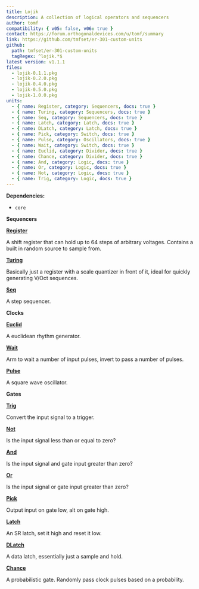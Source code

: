 ```yaml
---
title: Lojik
description: A collection of logical operators and sequencers
author: tomf
compatibility: { v05: false, v06: true }
contact: https://forum.orthogonaldevices.com/u/tomf/summary
link: https://github.com/tmfset/er-301-custom-units
github:
  path: tmfset/er-301-custom-units
  tagRegex: ^lojik.*$
latest version: v1.1.1
files:
  - lojik-0.1.1.pkg
  - lojik-0.2.0.pkg
  - lojik-0.4.0.pkg
  - lojik-0.5.0.pkg
  - lojik-1.0.0.pkg
units:
  - { name: Register, category: Sequencers, docs: true }
  - { name: Turing, category: Sequencers, docs: true }
  - { name: Seq, category: Sequencers, docs: true }
  - { name: Latch, category: Latch, docs: true }
  - { name: DLatch, category: Latch, docs: true }
  - { name: Pick, category: Switch, docs: true }
  - { name: Pulse, category: Oscillators, docs: true }
  - { name: Wait, category: Switch, docs: true }
  - { name: Euclid, category: Divider, docs: true }
  - { name: Chance, category: Divider, docs: true }
  - { name: And, category: Logic, docs: true }
  - { name: Or, category: Logic, docs: true }
  - { name: Not, category: Logic, docs: true }
  - { name: Trig, category: Logic, docs: true }
---
```


**Dependencies:**
* `core`

**Sequencers** 

**[Register](docs/lojik/register)** 
<md-img src="lojik/register.png"/> 

A shift register that can hold up to 64 steps of arbitrary voltages. Contains a built in random source to sample from. 

**[Turing](docs/lojik/turing)** 
<md-img src="lojik/turing.png"/> 

Basically just a register with a scale quantizer in front of it, ideal for quickly generating V/Oct sequences. 


**[Seq](docs/lojik/seq)** 
<md-img src="lojik/seq.png"/> 

A step sequencer. 

**Clocks** 

**[Euclid](docs/lojik/euclid)** 
<md-img src="lojik/euclid.png"/> <md-img src="lojik/euclid-ext.png"/> 

A euclidean rhythm generator. 

**[Wait](docs/lojik/wait)** 
<md-img src="lojik/wait.png"/> 

Arm to wait a number of input pulses, invert to pass a number of pulses. 

**[Pulse](docs/lojik/pulse)** 
<md-img src="lojik/pulse.png"/> 

A square wave oscillator. 

**Gates** 

**[Trig](docs/lojik/trig)** 
<md-img src="lojik/trig.png"/> 

Convert the input signal to a trigger. 

**[Not](docs/lojik/not)** 
<md-img src="lojik/not.png"/> 

Is the input signal less than or equal to zero? 

**[And](docs/lojik/and)** 
<md-img src="lojik/and.png"/> 

Is the input signal and gate input greater than zero? 

**[Or](docs/lojik/or)** 
<md-img src="lojik/or.png"/> 

Is the input signal or gate input greater than zero? 


**[Pick](docs/lojik/pick)** 
<md-img src="lojik/pick.png"/> 

Output input on gate low, alt on gate high. 

**[Latch](docs/lojik/latch)** 
<md-img src="lojik/latch.png"/> 

An SR latch, set it high and reset it low. 

**[DLatch](docs/lojik/dlatch)** 
<md-img src="lojik/dlatch.png"/> 

A data latch, essentially just a sample and hold. 

**[Chance](docs/lojik/chance)** 
<md-img src="lojik/chance.png"/> 

A probabilistic gate. Randomly pass clock pulses based on a probability. 
